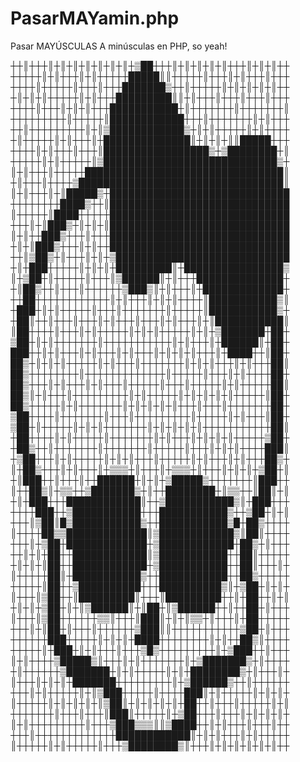 # PasarMAYamin.php
Pasar MAYÚSCULAS A minúsculas en PHP, so yeah!

┼┼║┼┼┼║┼║┼║┼║┼║┼║┼║┼▒██┼┼┼║┼║┼║┼║┼║┼┼┼║┼║┼║┼┼
┼┼┼┼┼║┼║┼┼┼║┼║┼┼┼┼┼█████║║┼┼┼┼┼║┼┼┼║┼║┼┼┼║┼┼┼
┼┼┼┼║┼┼┼┼┼║┼┼┼║┼┼┼███████▒┼┼║┼┼┼┼┼║┼║┼║┼║┼║┼┼
┼║┼║┼║┼┼┼┼┼║┼║┼┼┼█████████║║┼║┼┼┼║┼┼┼║┼┼┼║┼┼┼
┼┼┼┼║┼┼┼║┼║┼║┼┼┼███████████┼║┼┼┼┼┼┼┼║┼┼┼┼┼┼┼║
┼┼┼┼┼┼┼┼┼║┼┼┼┼┼║████████████┼┼┼║┼┼┼┼┼┼┼║┼║┼┼┼
┼┼║┼┼┼┼┼┼┼┼┼║┼║▒████████████▒┼║┼║┼┼┼┼┼║┼║┼┼┼┼
┼║┼┼┼┼┼║┼║┼┼┼║┼██████████████║┼║┼║┼║║█████┼┼┼
┼┼┼┼║┼║┼┼┼║┼┼┼║█████████████████▒┼▒████████┼║
┼┼┼┼┼║┼║┼┼┼┼┼║▒████████████████████████████▒┼
║┼║┼┼┼║┼┼┼┼┼████████████████████████████████║
┼║┼┼┼║┼┼┼┼▒█████████████████████████████████║
║┼║┼┼┼║┼║█████▒┼█████████████████████████████
┼┼┼┼┼┼┼┼████▒┼┼║█████████████████████████████
║┼┼┼┼┼║████┼┼┼┼┼█████████████████████████████
┼┼┼║┼║███▒┼║┼║┼║█████████████████████████████
║┼║┼┼███▒┼┼┼║┼┼┼█████████████████████████████
┼║┼║███▒┼┼┼║┼║┼┼█████████████████████████████
┼┼║▒██▒┼║┼┼┼║┼║┼▒████████████████████████████
┼║┼███┼┼┼┼┼║┼║┼║┼█████████║┼████████████████▒
║┼▒██┼║┼┼┼┼┼║┼┼┼║▒██████║┼║┼┼┼██████████████┼
┼║██▒┼┼║┼┼┼║┼┼┼┼┼┼▒███▒║┼║┼┼┼║┼█████████████┼
┼┼██┼┼┼┼┼┼┼┼┼┼┼┼║┼║┼┼┼║┼║┼║┼┼┼┼║███████████▒║
┼███┼║┼║┼┼┼┼┼║┼┼┼║┼┼┼┼┼┼┼║┼┼┼┼┼║███████████▒┼
┼██║┼┼║┼┼┼║┼┼┼║┼║┼┼┼║┼┼┼║┼║┼┼┼║┼║███████████║
║██┼┼┼┼║┼┼┼║┼║┼┼┼┼┼║┼║┼║┼┼┼┼┼║┼║┼▒███████┼██┼
▒██┼║┼║┼┼┼┼┼┼┼║┼┼┼┼┼┼┼┼┼┼┼║┼║┼┼┼║┼██████║┼██┼
███┼┼║┼║┼┼┼║┼║┼┼┼║┼║┼┼┼║┼║┼║┼║┼┼┼║┼████┼┼║██┼
██▒┼║┼║┼║┼┼┼┼┼║┼║┼┼┼║┼┼┼┼┼┼┼║┼║┼║┼┼┼║┼║┼┼┼██║
██▒┼┼┼┼┼┼┼┼║┼┼┼┼┼┼┼┼┼┼┼┼┼║┼┼┼┼┼║┼┼┼║┼║┼┼┼┼██┼
██▒┼┼┼║┼║┼┼┼║┼║┼┼┼║┼┼┼┼┼║┼┼┼║┼┼┼┼┼║┼║┼┼┼┼┼██║
██▒║┼║┼┼┼║┼┼┼┼┼┼┼┼┼║┼║┼┼┼┼┼║┼║┼║┼║┼║┼┼┼┼┼║██┼
██▒┼┼┼┼┼║┼║┼┼┼┼┼┼┼║┼║┼║┼║┼║┼┼┼║┼┼┼║┼┼┼┼┼┼┼██┼
▒██┼┼┼┼║┼┼┼┼┼┼┼║┼┼┼║┼┼┼┼┼┼┼┼┼║┼┼┼┼┼║┼║┼┼┼║██┼
▒██┼║┼┼┼┼┼║┼║┼║┼┼┼┼┼┼┼║┼║┼║┼║┼║┼┼┼┼┼┼┼┼┼┼┼██║
┼██┼┼┼┼║┼║┼┼┼┼┼║┼┼┼┼┼┼┼║┼║┼┼┼║┼║┼║┼║┼┼┼┼┼▒██┼
┼██▒┼┼║┼┼┼┼┼┼┼║┼┼┼┼┼┼┼║┼┼┼┼┼║┼┼┼║┼║┼║┼┼┼┼███║
┼▒██┼┼┼║┼║┼┼┼┼┼║┼║┼║┼┼┼║┼┼┼┼┼║┼║┼┼┼║┼║┼┼┼██▒┼
║┼██▒┼┼┼║┼║┼┼┼║┼▒▒▒┼║┼┼┼║┼▒▒▒┼║┼┼┼║┼║┼║┼▒██┼║
┼║███┼┼║┼┼┼║┼┼██████┼║┼║┼▒█████▒┼┼┼┼┼┼┼║███┼┼
║┼┼██▒║┼▒▒┼┼▒███████▒┼║┼┼████████┼║▒▒┼┼║██║┼║
┼║┼███┼┼┼████████████║┼┼▒███████████▒║┼███┼┼┼
┼┼┼┼███┼┼▒███████████┼┼┼███████████▒┼┼▒██┼║┼║
┼┼┼║▒██║█▒███████████▒┼┼███████████▒█┼██▒┼┼┼┼
║┼┼┼┼██▒▒█████████████║▒████████████▒║██║┼┼┼┼
┼┼┼║┼▒██┼█████████████┼▒████████████┼██▒┼║┼┼┼
┼┼║┼║┼██┼┼████████████║▒███████████┼┼██║┼┼┼┼┼
┼║┼║┼║██┼┼████████████┼▒███████████┼┼██║┼┼┼║┼
║┼┼┼┼┼██║┼███████████▒┼┼███████████┼┼██▒┼┼┼┼┼
┼┼┼┼┼║██┼┼▒██████████┼┼┼██████████▒║┼▒██┼║┼║┼
║┼┼┼║▒██┼┼║█████████║┼┼┼║█████████┼┼║┼██┼┼║┼║
┼║┼║┼▒██┼║┼║▒██████║┼║██┼║▒██████┼┼║┼┼██┼║┼┼┼
║┼┼┼║▒██┼┼┼┼┼┼▒▒║┼┼┼║███║┼║┼║▒▒┼║┼┼┼║┼██┼┼┼┼┼
┼┼┼║┼║██┼║┼┼┼║┼┼┼┼┼┼▒███║║┼┼┼┼┼┼┼┼┼┼┼▒██┼║┼┼┼
┼┼┼┼┼┼███┼┼┼┼┼║┼║┼║┼████┼┼┼┼┼┼┼┼║┼║┼┼██▒║┼┼┼┼
┼┼┼┼┼║┼███┼║┼║┼┼┼║┼┼┼▒█▒┼┼┼┼┼┼┼┼┼║┼▒███┼┼║┼┼┼
║┼║┼┼┼┼▒█████▒║┼┼┼║┼║┼┼┼┼┼┼┼║┼▒███████▒┼║┼┼┼┼
┼║┼┼┼┼┼┼▒███████┼║┼║┼┼┼┼┼║┼║┼████████▒┼║┼┼┼║┼
║┼┼┼║┼║┼║┼███████┼┼┼┼┼┼┼┼┼║┼▒██████▒┼┼║┼┼┼┼┼┼
┼┼┼║┼║┼┼┼┼┼║┼║▒███┼┼┼┼┼║┼┼┼┼███║┼║┼┼┼┼┼║┼║┼║┼
║┼┼┼┼┼║┼║┼║┼║┼║▒██║┼║┼║┼║┼║┼██┼┼║┼┼┼║┼┼┼┼┼║┼║
┼┼┼┼┼┼┼║┼┼┼║┼┼┼║███║┼┼┼┼┼║┼▒██┼┼┼║┼┼┼║┼║┼║┼║┼
║┼║┼┼┼┼┼┼┼┼┼║┼┼┼▒███▒▒▒║║▒████┼┼║┼║┼┼┼║┼┼┼║┼┼
┼┼┼║┼┼┼┼┼┼┼┼┼┼┼┼┼████████████║┼║┼║┼┼┼║┼║┼┼┼┼┼
║┼┼┼┼┼║┼║┼┼┼┼┼║┼┼┼▒████████▒║┼┼┼║┼║┼║┼║┼║┼║┼┼
